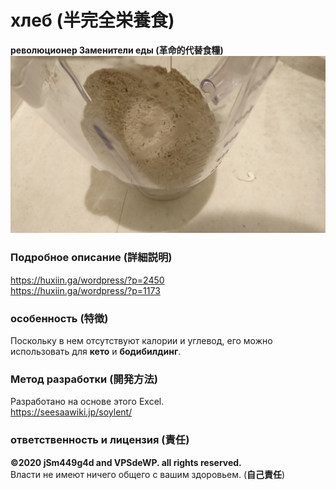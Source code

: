 # хлеб (半完全栄養食)
**революционер Заменители еды (革命的代替食糧)**  
![1](https://github.com/jSm449g4d/hleb/blob/master/assets/sample.jpg)
### Подробное описание (詳細説明)
https://huxiin.ga/wordpress/?p=2450  
https://huxiin.ga/wordpress/?p=1173  
### особенность (特徴)
Поскольку в нем отсутствуют калории и углевод, его можно использовать для **кето** и **бодибилдинг**.  
### Метод разработки (開発方法)
Разработано на основе этого Excel.  
https://seesaawiki.jp/soylent/  
### ответственность и лицензия (責任)
**©2020 jSm449g4d and VPSdeWP. all rights reserved.**  
Власти не имеют ничего общего с вашим здоровьем. (**自己責任**)  
